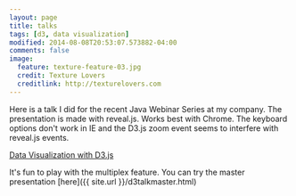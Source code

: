 ```yaml
---
layout: page
title: talks
tags: [d3, data visualization]
modified: 2014-08-08T20:53:07.573882-04:00
comments: false
image:
  feature: texture-feature-03.jpg
  credit: Texture Lovers
  creditlink: http://texturelovers.com
---
```


Here is a talk I did for the recent Java Webinar Series at my company. The presentation is made with reveal.js. Works best with Chrome. The keyboard options don't work in IE and the D3.js zoom event seems to interfere with reveal.js events. 

<div>
<a markdown="0" href="{{ site.url }}/d3talk.html" class="btn">Data Visualization with D3.js</a>
</div>

It's fun to play with the multiplex feature. You can try the master presentation [here]({{ site.url }}/d3talkmaster.html)


